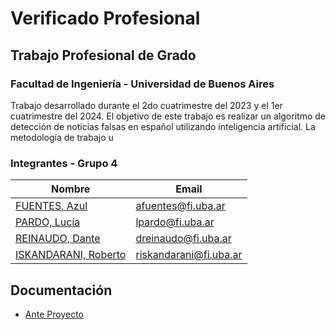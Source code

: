 # Verificado Profesional

## Trabajo Profesional de Grado 
### Facultad de Ingeniería - Universidad de Buenos Aires

Trabajo desarrollado durante el 2do cuatrimestre del 2023 y el 1er cuatrimestre del 2024. 
El objetivo de este trabajo es realizar un algoritmo de detección de noticias falsas en español utilizando inteligencia artificial. La metodología de trabajo u


### Integrantes - Grupo 4

Nombre |   Email
------ |  -------------
[FUENTES, Azul](https://github.com/azu26) | afuentes@fi.uba.ar
[PARDO, Lucía](https://github.com/luciaPardo) | lpardo@fi.uba.ar
[REINAUDO, Dante](https://github.com/DanteReinaudo) | dreinaudo@fi.uba.ar
[ISKANDARANI, Roberto](https://github.com/Robert-Iskandarani) | riskandarani@fi.uba.ar

## Documentación

* [Ante Proyecto](doc/anteproyecto.pdf)
